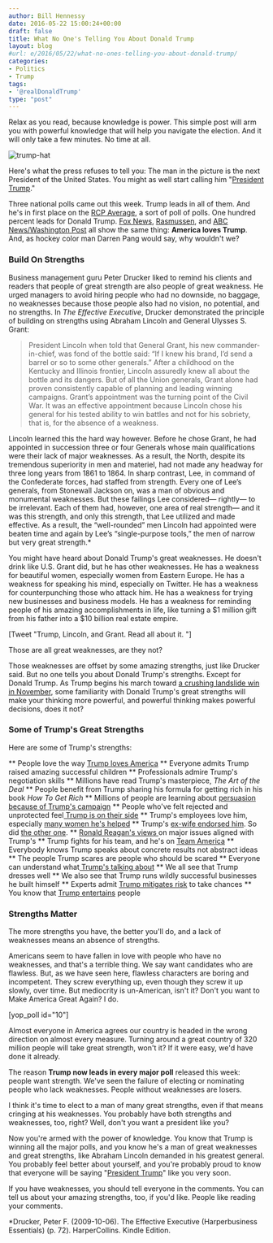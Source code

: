 ```yaml
---
author: Bill Hennessy
date: 2016-05-22 15:00:24+00:00
draft: false
title: What No One's Telling You About Donald Trump
layout: blog
#url: e/2016/05/22/what-no-ones-telling-you-about-donald-trump/
categories:
- Politics
- Trump
tags:
- '@realDonaldTrump'
type: "post"
---
```


Relax as you read, because knowledge is power. This simple post will arm you with powerful knowledge that will help you navigate the election. And it will only take a few minutes. No time at all.

![trump-hat](https://hennessysview.com/wp-content/uploads/2015/08/trump-hat.jpeg)


Here's what the press refuses to tell you: The man in the picture is the next President of the United States. You might as well start calling him "[President Trump](https://hennessysview.com/2016/05/16/president-trump/)."

Three national polls came out this week. Trump leads in all of them. And he's in first place on the [RCP Average](https://www.realclearpolitics.com/epolls/2016/president/us/general_election_trump_vs_clinton-5491.html), a sort of poll of polls. One hundred percent leads for Donald Trump. [Fox News](https://www.politico.com/story/2016/05/donald-trump-hillary-clinton-fox-news-223344), [Rasmussen](https://thehill.com/blogs/ballot-box/presidential-races/280493-trump-leads-clinton-by-5-points-in-rasmussen-poll), and [ABC News/Washington Post](https://theconservativetreehouse.com/2016/05/22/boom-trump-leads-clinton-in-abc-washington-post-poll-even-with-d8-poll-sample/) all show the same thing: **America loves Trump**. And, as hockey color man Darren Pang would say, why wouldn't we?



### Build On Strengths



Business management guru Peter Drucker liked to remind his clients and readers that people of great strength are also people of great weakness. He urged managers to avoid hiring people who had no downside, no baggage, no weaknesses because those people also had no vision, no potential, and no strengths. In _The Effective Executive_, Drucker demonstrated the principle of building on strengths using Abraham Lincoln and General Ulysses S. Grant:



> President Lincoln when told that General Grant, his new commander-in-chief, was fond of the bottle said: “If I knew his brand, I’d send a barrel or so to some other generals.” After a childhood on the Kentucky and Illinois frontier, Lincoln assuredly knew all about the bottle and its dangers. But of all the Union generals, Grant alone had proven consistently capable of planning and leading winning campaigns. Grant’s appointment was the turning point of the Civil War. It was an effective appointment because Lincoln chose his general for his tested ability to win battles and not for his sobriety, that is, for the absence of a weakness.

Lincoln learned this the hard way however. Before he chose Grant, he had appointed in succession three or four Generals whose main qualifications were their lack of major weaknesses. As a result, the North, despite its tremendous superiority in men and materiel, had not made any headway for three long years from 1861 to 1864. In sharp contrast, Lee, in command of the Confederate forces, had staffed from strength. Every one of Lee’s generals, from Stonewall Jackson on, was a man of obvious and monumental weaknesses. But these failings Lee considered— rightly— to be irrelevant. Each of them had, however, one area of real strength— and it was this strength, and only this strength, that Lee utilized and made effective. As a result, the “well-rounded” men Lincoln had appointed were beaten time and again by Lee’s “single-purpose tools,” the men of narrow but very great strength.*



You might have heard about Donald Trump's great weaknesses. He doesn't drink like U.S. Grant did, but he has other weaknesses. He has a weakness for beautiful women, especially women from Eastern Europe. He has a weakness for speaking his mind, especially on Twitter. He has a weakness for counterpunching those who attack him. He has a weakness for trying new businesses and business models. He has a weakness for reminding people of his amazing accomplishments in life, like turning a $1 million gift from his father into a $10 billion real estate empire.

[Tweet "Trump, Lincoln, and Grant. Read all about it. "]

Those are all great weaknesses, are they not?

Those weaknesses are offset by some amazing strengths, just like Drucker said. But no one tells you about Donald Trump's strengths. Except for Donald Trump. As Trump begins his march toward [a crushing landslide win in November](https://hennessysview.com/2016/05/13/how-to-predict-trumps-landslide-win/), some familiarity with Donald Trump's great strengths will make your thinking more powerful, and powerful thinking makes powerful decisions, does it not?



### Some of Trump's Great Strengths



Here are some of Trump's strengths:




** People love the way [Trump loves America](https://www.peggynoonan.com/simple-patriotism-trumps-ideology/)
** Everyone admits Trump raised amazing successful children
** Professionals admire Trump's negotiation skills
** Millions have read Trump's masterpiece, _The Art of the Deal_
** People benefit from Trump sharing his formula for getting rich in his book _How To Get Rich_
** Millions of people are learning about [persuasion because of Trump's campaign](https://blog.dilbert.com/post/139541975641/the-trump-master-persuader-index-and-reading-list)
** People who've felt rejected and unprotected feel[ Trump is on their side](https://www.peggynoonan.com/trump-and-the-rise-of-the-unprotected/)
** Trump's employees love him, especially [many women he's helped](https://www.newsmax.com/Headline/donald-trump-former-female-employees/2015/11/24/id/703482/)
** Trump's [ex-wife endorsed him](https://thehill.com/video/in-the-news/254534-trump-has-big-chance-to-win-says-ex-wife-ivana). So did [the other one](https://www.nydailynews.com/news/politics/donald-trump-marla-maples-defends-view-article-1.2561308).
** [Ronald Reagan's views ](https://hennessysview.com/2016/05/08/who-is-conservative/)on major issues aligned with Trump's
** Trump fights for his team, and he's on [Team America](https://www.breitbart.com/2016-presidential-race/2016/05/21/trumps-mission-make-america-great-2/)
** Everybody knows Trump speaks about concrete results not abstract ideas
** The people Trump scares are people who should be scared
** Everyone can understand what[ Trump's talking about](https://blogs.thegospelcoalition.org/justintaylor/2016/01/28/how-donald-trump-uses-language/)
** We all see that Trump dresses well
** We also see that Trump runs wildly successful businesses he built himself
** Experts admit [Trump mitigates risk](https://blog.dilbert.com/post/134791529391/risk-management-trump-persuasion-series) to take chances
** You know that [Trump entertains](https://www.trump.com/entertainment/) people




### Strengths Matter



The more strengths you have, the better you'll do, and a lack of weaknesses means an absence of strengths.

Americans seem to have fallen in love with people who have no weaknesses, and that's a terrible thing. We say want candidates who are flawless. But, as we have seen here, flawless characters are boring and incompetent. They screw everything up, even though they screw it up slowly, over time. But mediocrity is un-American, isn't it? Don't you want to Make America Great Again? I do.

[yop_poll id="10"]

Almost everyone in America agrees our country is headed in the wrong direction on almost every measure. Turning around a great country of 320 million people will take great strength, won't it? If it were easy, we'd have done it already.

The reason **Trump now leads in every major poll** released this week: people want strength. We've seen the failure of electing or nominating people who lack weaknesses. People without weaknesses are losers.

I think it's time to elect to a man of many great strengths, even if that means cringing at his weaknesses. You probably have both strengths and weaknesses, too, right? Well, don't you want a president like you?

Now you're armed with the power of knowledge. You know that Trump is winning all the major polls, and you know he's a man of great weaknesses and great strengths, like Abraham Lincoln demanded in his greatest general. You probably feel better about yourself, and you're probably proud to know that everyone will be saying "[President Trump](https://hennessysview.com/2016/05/16/president-trump/)" like you very soon.

If you have weaknesses, you should tell everyone in the comments. You can tell us about your amazing strengths, too, if you'd like. People like reading your comments.



*Drucker, Peter F. (2009-10-06). The Effective Executive (Harperbusiness Essentials) (p. 72). HarperCollins. Kindle Edition.


